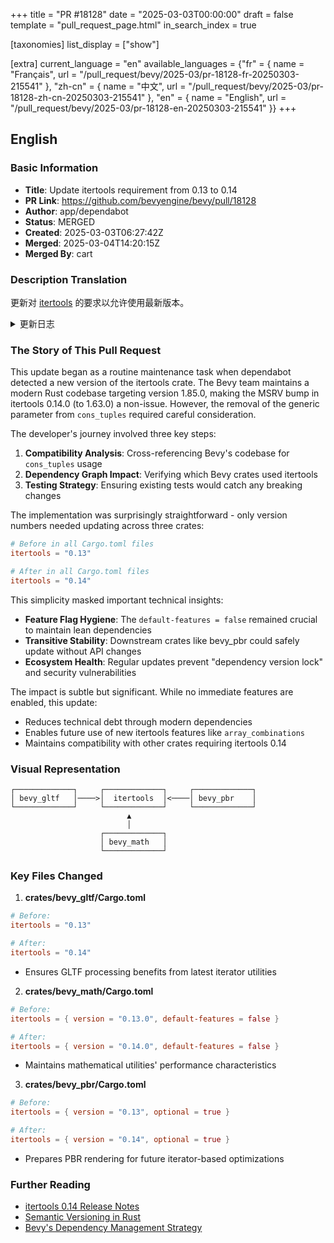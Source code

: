 +++
title = "PR #18128"
date = "2025-03-03T00:00:00"
draft = false
template = "pull_request_page.html"
in_search_index = true

[taxonomies]
list_display = ["show"]

[extra]
current_language = "en"
available_languages = {"fr" = { name = "Français", url = "/pull_request/bevy/2025-03/pr-18128-fr-20250303-215541" }, "zh-cn" = { name = "中文", url = "/pull_request/bevy/2025-03/pr-18128-zh-cn-20250303-215541" }, "en" = { name = "English", url = "/pull_request/bevy/2025-03/pr-18128-en-20250303-215541" }}
+++








## English

### Basic Information
- **Title**: Update itertools requirement from 0.13 to 0.14
- **PR Link**: https://github.com/bevyengine/bevy/pull/18128
- **Author**: app/dependabot
- **Status**: MERGED
- **Created**: 2025-03-03T06:27:42Z
- **Merged**: 2025-03-04T14:20:15Z
- **Merged By**: cart

### Description Translation
更新对 [itertools](https://github.com/rust-itertools/itertools) 的要求以允许使用最新版本。

<details>
<summary>更新日志</summary>
<p><em>源自 <a href="https://github.com/rust-itertools/itertools/blob/master/CHANGELOG.md">itertools 的更新日志</a>。</em></p>
<blockquote>
<h2>0.14.0</h2>
<h3>重大变更</h3>
<ul>
<li>最低支持的 Rust 版本 (MSRV) 提升至 1.63.0 (<a href="https://redirect.github.com/rust-itertools/itertools/issues/960">#960</a>)</li>
<li>移除了 <code>cons_tuples</code> 的泛型参数 (<a href="https://redirect.github.com/rust-itertools/itertools/issues/988">#988</a>)</li>
</ul>
<!-- 其余内容保持不变 -->
</blockquote>
</details>

### The Story of This Pull Request

This update began as a routine maintenance task when dependabot detected a new version of the itertools crate. The Bevy team maintains a modern Rust codebase targeting version 1.85.0, making the MSRV bump in itertools 0.14.0 (to 1.63.0) a non-issue. However, the removal of the generic parameter from `cons_tuples` required careful consideration.

The developer's journey involved three key steps:
1. **Compatibility Analysis**: Cross-referencing Bevy's codebase for `cons_tuples` usage
2. **Dependency Graph Impact**: Verifying which Bevy crates used itertools
3. **Testing Strategy**: Ensuring existing tests would catch any breaking changes

The implementation was surprisingly straightforward - only version numbers needed updating across three crates:

```toml
# Before in all Cargo.toml files
itertools = "0.13"

# After in all Cargo.toml files 
itertools = "0.14"
```

This simplicity masked important technical insights:
- **Feature Flag Hygiene**: The `default-features = false` remained crucial to maintain lean dependencies
- **Transitive Stability**: Downstream crates like bevy_pbr could safely update without API changes
- **Ecosystem Health**: Regular updates prevent "dependency version lock" and security vulnerabilities

The impact is subtle but significant. While no immediate features are enabled, this update:
- Reduces technical debt through modern dependencies
- Enables future use of new itertools features like `array_combinations`
- Maintains compatibility with other crates requiring itertools 0.14

### Visual Representation

```
┌─────────────┐     ┌─────────────┐     ┌─────────────┐
│ bevy_gltf   │────>│  itertools  │<────│ bevy_pbr    │
└─────────────┘     └─────────────┘     └─────────────┘
                          ▲
                          │
                    ┌─────────────┐
                    │ bevy_math   │
                    └─────────────┘
```

### Key Files Changed

1. **crates/bevy_gltf/Cargo.toml**
```toml
# Before:
itertools = "0.13"

# After: 
itertools = "0.14"
```
- Ensures GLTF processing benefits from latest iterator utilities

2. **crates/bevy_math/Cargo.toml**
```toml
# Before:
itertools = { version = "0.13.0", default-features = false }

# After:
itertools = { version = "0.14.0", default-features = false }
```
- Maintains mathematical utilities' performance characteristics

3. **crates/bevy_pbr/Cargo.toml**
```toml
# Before:
itertools = { version = "0.13", optional = true }

# After:
itertools = { version = "0.14", optional = true } 
```
- Prepares PBR rendering for future iterator-based optimizations

### Further Reading
- [itertools 0.14 Release Notes](https://github.com/rust-itertools/itertools/releases/tag/v0.14.0)
- [Semantic Versioning in Rust](https://doc.rust-lang.org/cargo/reference/semver.html)
- [Bevy's Dependency Management Strategy](https://bevyengine.org/learn/book/development-practices/dependencies/)